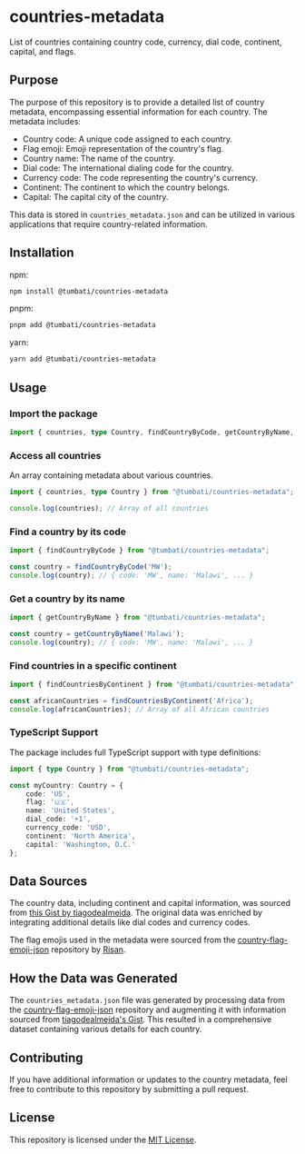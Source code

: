 # countries-metadata

List of countries containing country code, currency, dial code, continent, capital, and flags.

## Purpose

The purpose of this repository is to provide a detailed list of country metadata, encompassing essential information for each country. The metadata includes:

- Country code: A unique code assigned to each country.
- Flag emoji: Emoji representation of the country's flag.
- Country name: The name of the country.
- Dial code: The international dialing code for the country.
- Currency code: The code representing the country's currency.
- Continent: The continent to which the country belongs.
- Capital: The capital city of the country.

This data is stored in `countries_metadata.json` and can be utilized in various applications that require country-related information.

## Installation

npm:
```sh
npm install @tumbati/countries-metadata
```

pnpm:
```sh
pnpm add @tumbati/countries-metadata
```

yarn:
```sh
yarn add @tumbati/countries-metadata
```

## Usage

### Import the package

```ts
import { countries, type Country, findCountryByCode, getCountryByName, findCountriesByContinent } from "@tumbati/countries-metadata";
```

### Access all countries

An array containing metadata about various countries.

```ts
import { countries, type Country } from "@tumbati/countries-metadata";

console.log(countries); // Array of all countries
```

### Find a country by its code

```ts
import { findCountryByCode } from "@tumbati/countries-metadata";

const country = findCountryByCode('MW');
console.log(country); // { code: 'MW', name: 'Malawi', ... }
```

### Get a country by its name

```ts
import { getCountryByName } from "@tumbati/countries-metadata";

const country = getCountryByName('Malawi');
console.log(country); // { code: 'MW', name: 'Malawi', ... }
```

### Find countries in a specific continent

```ts
import { findCountriesByContinent } from "@tumbati/countries-metadata";

const africanCountries = findCountriesByContinent('Africa');
console.log(africanCountries); // Array of all African countries
```

### TypeScript Support

The package includes full TypeScript support with type definitions:

```ts
import { type Country } from "@tumbati/countries-metadata";

const myCountry: Country = {
    code: 'US',
    flag: '🇺🇸',
    name: 'United States',
    dial_code: '+1',
    currency_code: 'USD',
    continent: 'North America',
    capital: 'Washington, D.C.'
};
```

## Data Sources

The country data, including continent and capital information, was sourced from [this Gist by tiagodealmeida](https://gist.github.com/tiagodealmeida/0b97ccf117252d742dddf098bc6cc58a). The original data was enriched by integrating additional details like dial codes and currency codes.

The flag emojis used in the metadata were sourced from the [country-flag-emoji-json](https://github.com/risan/country-flag-emoji-json) repository by [Risan](https://github.com/risan).

## How the Data was Generated

The `countries_metadata.json` file was generated by processing data from the [country-flag-emoji-json](https://github.com/risan/country-flag-emoji-json) repository and augmenting it with information sourced from [tiagodealmeida's Gist](https://gist.github.com/tiagodealmeida/0b97ccf117252d742dddf098bc6cc58a). This resulted in a comprehensive dataset containing various details for each country.

## Contributing

If you have additional information or updates to the country metadata, feel free to contribute to this repository by submitting a pull request.

## License

This repository is licensed under the [MIT License](LICENSE).
